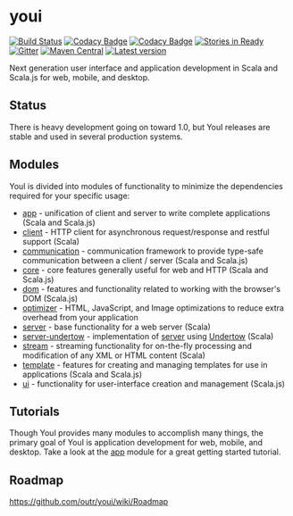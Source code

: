 # youi

[![Build Status](https://travis-ci.org/outr/youi.svg?branch=master)](https://travis-ci.org/outr/youi)
[![Codacy Badge](https://api.codacy.com/project/badge/Grade/c0425ea823824cd7ab60659e8b9542dc)](https://www.codacy.com/app/matthicks/youi?utm_source=github.com&amp;utm_medium=referral&amp;utm_content=outr/youi&amp;utm_campaign=Badge_Grade)
[![Codacy Badge](https://api.codacy.com/project/badge/Coverage/c0425ea823824cd7ab60659e8b9542dc)](https://www.codacy.com/app/matthicks/youi?utm_source=github.com&utm_medium=referral&utm_content=outr/youi&utm_campaign=Badge_Coverage)
[![Stories in Ready](https://badge.waffle.io/outr/youi.png?label=ready&title=Ready)](https://waffle.io/outr/youi)
[![Gitter](https://badges.gitter.im/Join%20Chat.svg)](https://gitter.im/outr/youi)
[![Maven Central](https://maven-badges.herokuapp.com/maven-central/io.youi/youi-core_2.12/badge.svg)](https://maven-badges.herokuapp.com/maven-central/io.youi/youi-core_2.12)
[![Latest version](https://index.scala-lang.org/outr/youi/youi-core/latest.svg)](https://index.scala-lang.org/outr/youi)

Next generation user interface and application development in Scala and Scala.js for web, mobile, and desktop.

## Status

There is heavy development going on toward 1.0, but YouI releases are stable and used in several production systems.

## Modules

YouI is divided into modules of functionality to minimize the dependencies required for your specific usage:

* [app](app) - unification of client and server to write complete applications (Scala and Scala.js)
* [client](client) - HTTP client for asynchronous request/response and restful support (Scala)
* [communication](communication) - communication framework to provide type-safe communication between a client / server (Scala and Scala.js)
* [core](core) - core features generally useful for web and HTTP (Scala and Scala.js)
* [dom](dom) - features and functionality related to working with the browser's DOM (Scala.js)
* [optimizer](optimizer) - HTML, JavaScript, and Image optimizations to reduce extra overhead from your application
* [server](server) - base functionality for a web server (Scala)
* [server-undertow](serverUndertow) - implementation of [server](server) using [Undertow](http://undertow.io/) (Scala)
* [stream](stream) - streaming functionality for on-the-fly processing and modification of any XML or HTML content (Scala)
* [template](template) - features for creating and managing templates for use in applications (Scala and Scala.js)
* [ui](ui) - functionality for user-interface creation and management (Scala.js)

## Tutorials

Though YouI provides many modules to accomplish many things, the primary goal of YouI is application development for
web, mobile, and desktop. Take a look at the [app](app) module for a great getting started tutorial.

## Roadmap

https://github.com/outr/youi/wiki/Roadmap